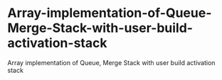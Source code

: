 # Array-implementation-of-Queue-Merge-Stack-with-user-build-activation-stack
Array implementation of Queue, Merge Stack with user build activation stack

